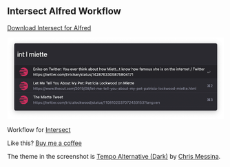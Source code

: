 ## Intersect Alfred Workflow

[Download Intersect for Alfred](https://github.com/rknightuk/alfred-workflows/raw/main/workflows/agenda/agenda.alfredworkflow)

![Searching Intersect](src/screenshot.png)

Workflow for [Intersect](https://github.com/rknightuk/intersect)

Like this? [Buy me a coffee](https://www.buymeacoffee.com/rknightuk)

The theme in the screenshot is [Tempo Alternative (Dark)](https://github.com/chrismessina/alfred-theme-tempo#tempo-alternative-dark) by [Chris Messina](https://github.com/chrismessina).
